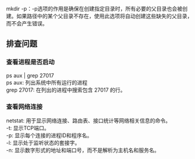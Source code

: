 mkdir -p：-p选项的作用是确保在创建指定目录时，所有必要的父目录也会被创建。如果路径中的某个父目录不存在，使用此选项将自动创建这些缺失的父目录，而不会产生错误。

## 排查问题
### 查看进程是否启动
ps aux | grep 27017 <br>
ps aux: 列出系统中所有运行的进程 <br>
grep 27017: 在列出的进程中搜索包含 27017 的行。<br>
### 查看网络连接
netstat: 用于显示网络连接、路由表、接口统计等网络相关信息的命令。<br>
-t: 显示TCP端口。<br>
-p: 显示每个连接的进程ID和程序名。<br>
-l: 显示处于监听状态的套接字。<br>
-n: 显示数字形式的地址和端口号，而不是解析为主机名和服务名。<br>
